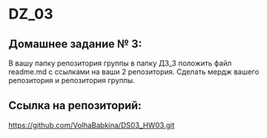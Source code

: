 # DZ_03

## Домашнее задание № 3:

В вашу папку репозитория группы в папку ДЗ_3 положить файл readme.md с ссылками на ваши 2 репозитория. 
Сделать мердж вашего репозитория и репозитория группы.

## Ссылка на репозиторий:

https://github.com/VolhaBabkina/DS03_HW03.git